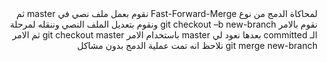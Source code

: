 <div dir="rtl">
لمحاكاة الدمج من نوع
Fast-Forward-Merge
نقوم بعمل ملف نصي في master
ثم نقوم بالامر git checkout –b new-branch
ونقوم بتعديل الملف النصي وننقله لمرحلة الـ committed
بعدها نعود لي master باستخدام الامر
git checkout master
ثم الامر
git merge new-branch
نلاحظ انه تمت عملية الدمج بدون مشاكل
</div>